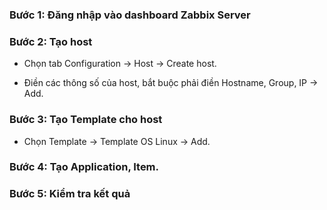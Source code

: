 ### Bước 1: Đăng nhập vào dashboard Zabbix Server

### Bước 2: Tạo host

- Chọn tab Configuration -> Host -> Create host.

- Điền các thông số của host, bắt buộc phải điền Hostname, Group, IP -> Add.

### Bước 3: Tạo Template cho host

- Chọn Template -> Template OS Linux -> Add.

### Bước 4: Tạo Application, Item.

### Bước 5: Kiểm tra kết quả



